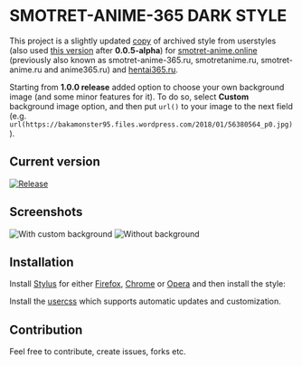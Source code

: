 # SMOTRET-ANIME-365 DARK STYLE

This project is a slightly updated [copy](https://userstyles.org/styles/135779/dark-style-anime-365) of archived style from userstyles (also used [this version](https://userstyles.org/styles/172140/365-dark-theme) after **0.0.5-alpha**) for [smotret-anime.online](https://smotret-anime.online) (previously also known as smotret-anime-365.ru, smotretanime.ru, smotret-anime.ru and anime365.ru) and [hentai365.ru](https://hentai365.ru/).

Starting from **1.0.0 release** added option to choose your own background image (and some minor features for it). To do so, select **Custom** background image option, and then put `url()` to your image to the next field (e.g. `url(https://bakamonster95.files.wordpress.com/2018/01/56380564_p0.jpg)`).

## Current version

[![Release](https://img.shields.io/github/release/Gigas002/smotret-anime-365-dark-style.svg)](https://github.com/Gigas002/smotret-anime-365-dark-style/releases/latest)

## Screenshots

![With custom background](Screenshots/WithBackground.png)
![Without background](Screenshots/WithoutBackground.png)

## Installation

Install [Stylus](https://add0n.com/stylus.html) for either [Firefox](https://addons.mozilla.org/en-US/firefox/addon/styl-us/), [Chrome](https://chrome.google.com/webstore/detail/stylus/clngdbkpkpeebahjckkjfobafhncgmne) or [Opera](https://addons.opera.com/en-gb/extensions/details/stylus/) and then install the style:

Install the [usercss](https://raw.githubusercontent.com/Gigas002/smotret-anime-365-dark-style/master/smotret-anime-365-dark-style.user.css) which supports automatic updates and customization.

## Contribution

Feel free to contribute, create issues, forks etc.
